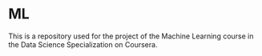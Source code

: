 # ML
This is a repository used for the project of the Machine Learning course in the Data Science Specialization on Coursera.
